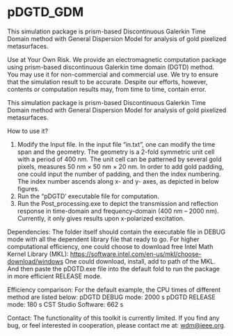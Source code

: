 # pDGTD_GDM
This simulation package is prism-based Discontinuous Galerkin Time Domain method with General Dispersion Model for analysis of gold pixelized metasurfaces.


Use at Your Own Risk. We provide an electromagnetic computation package using prism-based discontinuous Galerkin time domain (DGTD) method. You may use it for non-commercial and commercial use. We try to ensure that the simulation result to be accurate. Despite our efforts, however, contents or computation results may, from time to time, contain error.

This simulation package is prism-based Discontinuous Galerkin Time Domain method with General Dispersion Model for analysis of gold pixelized metasurfaces.

How to use it?
1.	Modify the Input file.
In the input file “in.txt”, one can modify the time span and the geometry. The geometry is a 2-fold symmetric unit cell with a period of 400 nm. The unit cell can be patterned by several gold pixels, measures 50 nm × 50 nm × 20 nm. In order to add gold padding, one could input the number of padding, and then the index numbering. The index number ascends along x- and y- axes, as depicted in below figures.   
2.	Run the “pDGTD’ executable file for computation.
3.	Run the Post_processing.exe to depict the transmission and reflection response in 
time-domain and frequency-domain (400 nm – 2000 nm). Currently, it only gives results upon x-polarized excitation.


 

Dependencies:
The folder itself should contain the executable file in DEBUG mode with all the dependent library file that ready to go. 
For higher computational efficiency, one could choose to download free Intel Math Kernel Library (MKL): 
https://software.intel.com/en-us/mkl/choose-download/windows
One could download, install, add to path of the MKL. And then paste the pDGTD.exe file into the default fold to run the package in more efficient RELEASE mode.

Efficiency comparison:
For the default example, the CPU times of different method are listed below:
pDGTD DEBUG mode: 2000 s
pDGTD RELEASE mode: 180 s
CST Studio Software: 662 s

Contact:
The functionality of this toolkit is currently limited. If you find any bug, or feel interested in cooperation, please contact me at: wdm@ieee.org.



